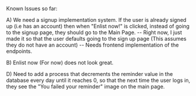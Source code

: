 Known Issues so far:

A) We need a signup implementation system. If the user is already signed up (i.e has an account) then when "Enlist now!" is clicked, instead of going to the signup page, they should go to the Main Page.
    -- Right now, I just made it so that the user defaults going to the sign up page (This assumes they do not have an account)
    -- Needs frontend implementation of the endpoints.

B) Enlist now (For now) does not look great. 


D) Need to add a process that decrements the reminder value in the database every day until it reaches 0, so that the next time the user logs in, they see the "You failed your reminder" image on the main page.
